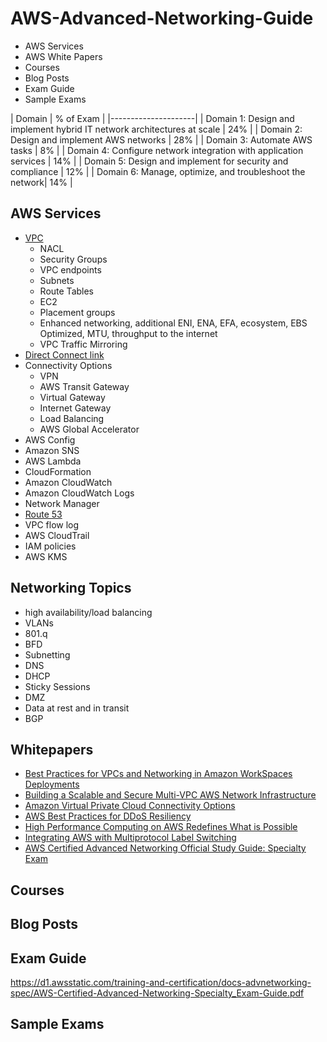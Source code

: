 # AWS-Advanced-Networking-Guide

* AWS Services
* AWS White Papers
* Courses 
* Blog Posts 
* Exam Guide 
* Sample Exams

| Domain | % of Exam |
|---------------------|
| Domain 1: Design and implement hybrid IT network architectures at scale | 24% |
| Domain 2: Design and implement AWS networks | 28% |
| Domain 3: Automate AWS tasks | 8% |
| Domain 4: Configure network integration with application services | 14% |
| Domain 5: Design and implement for security and compliance | 12% |
| Domain 6: Manage, optimize, and troubleshoot the network|  14% |


## AWS Services
* [VPC](https://aws.amazon.com/vpc/faqs/?ep=sec&sec=spec_advn)
  * NACL
  * Security Groups
  * VPC endpoints
  * Subnets
  * Route Tables
  * EC2
  * Placement groups
  * Enhanced networking, additional ENI, ENA, EFA, ecosystem, EBS Optimized, MTU, throughput to the internet
  * VPC Traffic Mirroring
* [Direct Connect link](https://aws.amazon.com/directconnect/faqs/?ep=sec&sec=spec_advn)
* Connectivity Options
  * VPN
  * AWS Transit Gateway
  * Virtual Gateway
  * Internet Gateway 
  * Load Balancing
  * AWS Global Accelerator
* AWS Config
* Amazon SNS
* AWS Lambda
* CloudFormation
* Amazon CloudWatch
* Amazon CloudWatch Logs
* Network Manager
* [Route 53](https://aws.amazon.com/route53/faqs/?ep=sec&sec=spec_advn)
* VPC flow log
* AWS CloudTrail
* IAM policies
* AWS KMS

## Networking Topics
* high availability/load balancing
* VLANs
* 801.q 
* BFD
* Subnetting
* DNS
* DHCP
* Sticky Sessions
* DMZ
* Data at rest and in transit
* BGP 





## Whitepapers
* [Best Practices for VPCs and Networking in Amazon WorkSpaces Deployments](https://d1.awsstatic.com/whitepapers/best-practices-vpcs-networking-amazon-workspaces-deployments.pdf)
* [Building a Scalable and Secure Multi-VPC AWS Network Infrastructure](https://docs.aws.amazon.com/whitepapers/latest/building-scalable-secure-multi-vpc-network-infrastructure/welcome.html)
* [Amazon Virtual Private Cloud Connectivity Options](https://docs.aws.amazon.com/whitepapers/latest/aws-vpc-connectivity-options/welcome.html)
* [AWS Best Practices for DDoS Resiliency](https://d1.awsstatic.com/whitepapers/Security/DDoS_White_Paper.pdf)
* [High Performance Computing on AWS Redefines What is Possible](https://d1.awsstatic.com/whitepapers/Intro_to_HPC_on_AWS.pdf)
* [Integrating AWS with Multiprotocol Label Switching](https://d1.awsstatic.com/whitepapers/Networking/integrating-aws-with-multiprotocol-label-switching.pdf)
* [AWS Certified Advanced Networking Official Study Guide: Specialty Exam](https://www.amazon.com/Certified-Advanced-Networking-Official-Study-ebook/dp/B079VKD1CN)

## Courses

## Blog Posts

## Exam Guide

https://d1.awsstatic.com/training-and-certification/docs-advnetworking-spec/AWS-Certified-Advanced-Networking-Specialty_Exam-Guide.pdf

## Sample Exams

